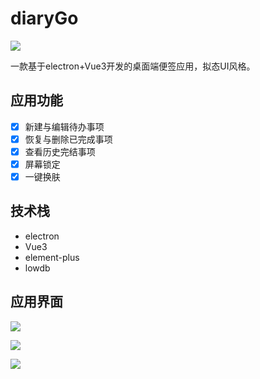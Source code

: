 # diaryGo

![](https://s3.bmp.ovh/imgs/2022/04/16/160571800512b709.png)

一款基于electron+Vue3开发的桌面端便签应用，拟态UI风格。

## 应用功能

- [x] 新建与编辑待办事项
- [x] 恢复与删除已完成事项
- [x] 查看历史完结事项
- [x] 屏幕锁定
- [x] 一键换肤

## 技术栈

- electron
- Vue3
- element-plus
- lowdb

## 应用界面

![](https://s3.bmp.ovh/imgs/2022/04/16/8a0966bea2475eb2.png)

![](https://s3.bmp.ovh/imgs/2022/04/16/12e92138dcd96f42.png)

![](https://s3.bmp.ovh/imgs/2022/04/16/c29b9704d90e5276.png)
